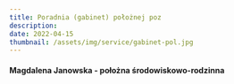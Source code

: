 ```yaml
---
title: Poradnia (gabinet) położnej poz
description: 
date: 2022-04-15
thumbnail: /assets/img/service/gabinet-pol.jpg
---
```


#### Magdalena Janowska - położna środowiskowo-rodzinna